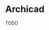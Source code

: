 # Archicad

TODO

<!--
https://www.youtube.com/watch?v=Ux5VCshUgLY
https://www.youtube.com/watch?v=msqDgKAm4qM
-->
